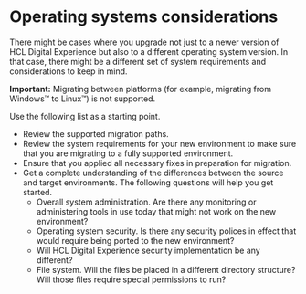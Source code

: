 # Operating systems considerations

There might be cases where you upgrade not just to a newer version of HCL Digital Experience but also to a different operating system version. In that case, there might be a different set of system requirements and considerations to keep in mind.

**Important:** Migrating between platforms \(for example, migrating from Windows™ to Linux™\) is not supported.

Use the following list as a starting point.

-   Review the supported migration paths.
-   Review the system requirements for your new environment to make sure that you are migrating to a fully supported environment.
-   Ensure that you applied all necessary fixes in preparation for migration.
-   Get a complete understanding of the differences between the source and target environments. The following questions will help you get started.
    -   Overall system administration. Are there any monitoring or administering tools in use today that might not work on the new environment?
    -   Operating system security. Is there any security polices in effect that would require being ported to the new environment?
    -   Will HCL Digital Experience security implementation be any different?
    -   File system. Will the files be placed in a different directory structure? Will those files require special permissions to run?


